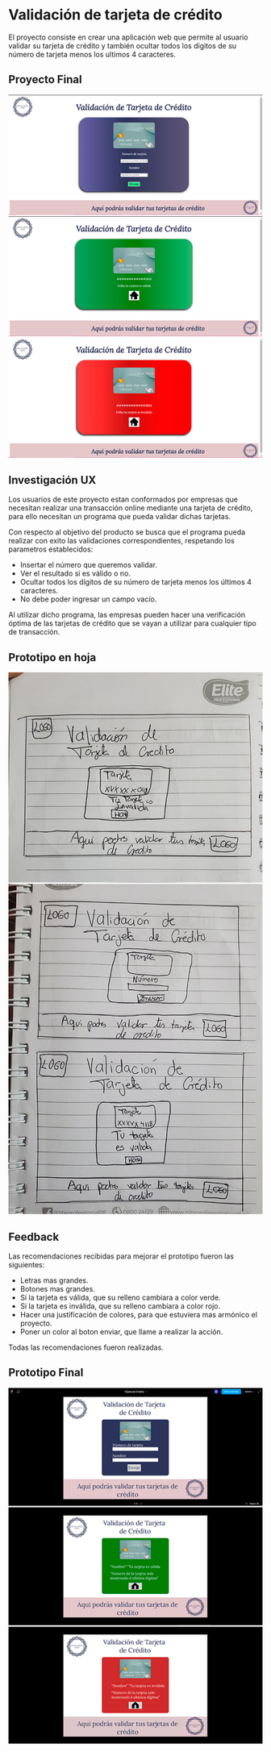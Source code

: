 # Validación de tarjeta de crédito
El proyecto consiste en crear una aplicación web que permite al usuario validar su tarjeta de crédito y también ocultar todos los dígitos de su número de tarjeta menos los ultimos 4 caracteres.

## Proyecto Final
![Screenshot](PaginaInicio.jpg)
![Screenshot](PaginaValida.jpg)
![Screenshot](PaginaInvalida.jpg)
## Investigación UX
Los usuarios de este proyecto estan conformados por empresas que necesitan realizar una transacción online mediante una tarjeta de crédito, para ello necesitan un programa que pueda validar dichas tarjetas.

Con respecto al objetivo del producto se busca que el programa pueda realizar con exito las validaciones correspondientes, respetando los parametros establecidos:

* Insertar el número que queremos validar.
* Ver el resultado si es válido o no.
* Ocultar todos los dígitos de su número de tarjeta menos los últimos 4 caracteres.
* No debe poder ingresar un campo vacío.

Al utilizar dicho programa, las empresas pueden hacer una verificación óptima de las tarjetas de crédito que se vayan a utilizar para cualquier tipo de transacción.

## Prototipo en hoja
 ![Screenshot](Prototipo1.jpg)
 ![Screenshot](Prototipo1.1.jpg)

## Feedback
Las recomendaciones recibidas para mejorar el prototipo fueron las siguientes:

* Letras mas grandes.
* Botones mas grandes.
* Si la tarjeta es válida, que su relleno cambiara a color verde.
* Si la tarjeta es inválida, que su relleno cambiara a color rojo.
* Hacer una justificación de colores, para que estuviera mas armónico el proyecto.
* Poner un color al boton enviar, que llame a realizar la acción.

Todas las recomendaciones fueron realizadas.

## Prototipo Final
 ![Screenshot](PrototipoFinal1.jpg)
 ![Screenshot](PrototipoFinal2.jpg)
 ![Screenshot](PrototipoFinal3.jpg)
